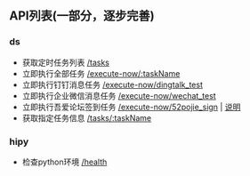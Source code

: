 ## API列表(一部分，逐步完善)

### ds

- 获取定时任务列表 [/tasks](/tasks)
- 立即执行全部任务 [/execute-now/:taskName](/execute-now/)
- 立即执行钉钉消息任务 [/execute-now/dingtalk_test](/execute-now/dingtalk_test)
- 立即执行企业微信消息任务 [/execute-now/wechat_test](/execute-now/wechat_test)
- 立即执行吾爱论坛签到任务 [/execute-now/52pojie_sign](/execute-now/52pojie_sign) | [说明](./cron/52pojie_sign.md)
- 获取指定任务信息 [/tasks/:taskName](/tasks/)

### hipy

- 检查python环境 [/health](/health)